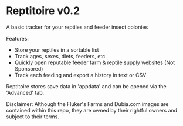 # Reptitoire v0.2
A basic tracker for your reptiles and feeder insect colonies

Features:
- Store your reptiles in a sortable list
- Track ages, sexes, diets, feeders, etc.
- Quickly open reputable feeder farm & reptile supply websites (Not Sponsored)
- Track each feeding and export a history in text or CSV

Reptitoire stores save data in 'appdata' and can be opened via the 'Advanced' tab.

Disclaimer: Although the Fluker's Farms and Dubia.com images are contained within this repo, they are owned by their rightful owners and subject to their terms.
